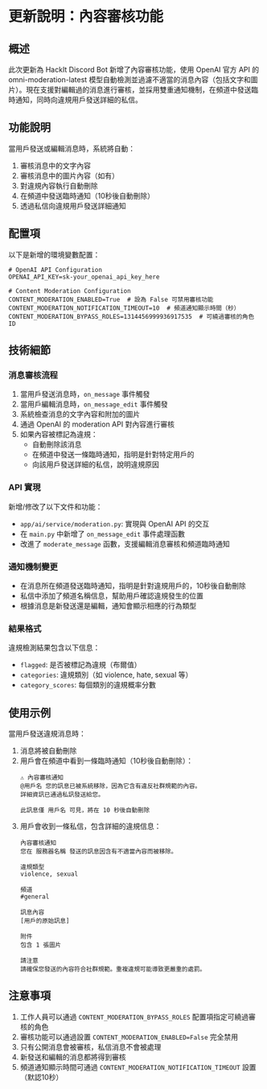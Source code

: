 # 更新說明：內容審核功能

## 概述

此次更新為 HackIt Discord Bot 新增了內容審核功能，使用 OpenAI 官方 API 的 omni-moderation-latest 模型自動檢測並過濾不適當的消息內容（包括文字和圖片）。現在支援對編輯過的消息進行審核，並採用雙重通知機制，在頻道中發送臨時通知，同時向違規用戶發送詳細的私信。

## 功能說明

當用戶發送或編輯消息時，系統將自動：
1. 審核消息中的文字內容
2. 審核消息中的圖片內容（如有）
3. 對違規內容執行自動刪除
4. 在頻道中發送臨時通知（10秒後自動刪除）
5. 透過私信向違規用戶發送詳細通知

## 配置項

以下是新增的環境變數配置：

```
# OpenAI API Configuration
OPENAI_API_KEY=sk-your_openai_api_key_here

# Content Moderation Configuration
CONTENT_MODERATION_ENABLED=True  # 設為 False 可禁用審核功能
CONTENT_MODERATION_NOTIFICATION_TIMEOUT=10  # 頻道通知顯示時間（秒）
CONTENT_MODERATION_BYPASS_ROLES=1314456999936917535  # 可繞過審核的角色 ID
```

## 技術細節

### 消息審核流程

1. 當用戶發送消息時，`on_message` 事件觸發
2. 當用戶編輯消息時，`on_message_edit` 事件觸發
3. 系統檢查消息的文字內容和附加的圖片
4. 通過 OpenAI 的 moderation API 對內容進行審核
5. 如果內容被標記為違規：
   - 自動刪除該消息
   - 在頻道中發送一條臨時通知，指明是針對特定用戶的
   - 向該用戶發送詳細的私信，說明違規原因

### API 實現

新增/修改了以下文件和功能：

- `app/ai/service/moderation.py`: 實現與 OpenAI API 的交互
- 在 `main.py` 中新增了 `on_message_edit` 事件處理函數
- 改進了 `moderate_message` 函數，支援編輯消息審核和頻道臨時通知

### 通知機制變更

- 在消息所在頻道發送臨時通知，指明是針對違規用戶的，10秒後自動刪除
- 私信中添加了頻道名稱信息，幫助用戶確認違規發生的位置
- 根據消息是新發送還是編輯，通知會顯示相應的行為類型

### 結果格式

違規檢測結果包含以下信息：
- `flagged`: 是否被標記為違規（布爾值）
- `categories`: 違規類別（如 violence, hate, sexual 等）
- `category_scores`: 每個類別的違規概率分數

## 使用示例

當用戶發送違規消息時：

1. 消息將被自動刪除
2. 用戶會在頻道中看到一條臨時通知（10秒後自動刪除）：
   ```
   ⚠️ 內容審核通知
   @用戶名 您的訊息已被系統移除，因為它含有違反社群規範的內容。
   詳細資訊已通過私訊發送給您。
   
   此訊息僅 用戶名 可見，將在 10 秒後自動刪除
   ```
3. 用戶會收到一條私信，包含詳細的違規信息：
   ```
   內容審核通知
   您在 服務器名稱 發送的訊息因含有不適當內容而被移除。

   違規類型
   violence, sexual

   頻道
   #general

   訊息內容
   [用戶的原始訊息]

   附件
   包含 1 張圖片

   請注意
   請確保您發送的內容符合社群規範。重複違規可能導致更嚴重的處罰。
   ```

## 注意事項

1. 工作人員可以通過 `CONTENT_MODERATION_BYPASS_ROLES` 配置項指定可繞過審核的角色
2. 審核功能可以通過設置 `CONTENT_MODERATION_ENABLED=False` 完全禁用
3. 只有公開消息會被審核，私信消息不會被處理
4. 新發送和編輯的消息都將得到審核
5. 頻道通知顯示時間可通過 `CONTENT_MODERATION_NOTIFICATION_TIMEOUT` 設置（默認10秒） 